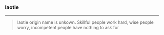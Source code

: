 ### laotie
---
> laotie origin name is unkown.
> Skillful people work hard, wise people worry, incompetent people have nothing to ask for